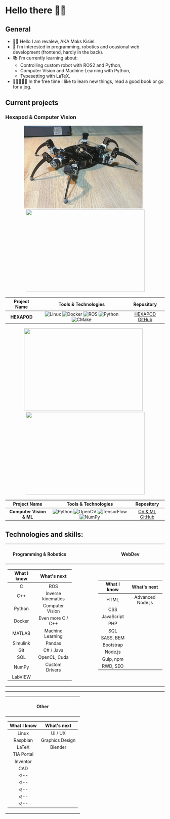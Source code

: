 # Hello there 👋🏻

## General 

- 👋🏻 Hello I am revalew, AKA Maks Kisiel.
- 👀 I’m interested in programming, robotics and ocasional web development (frontend, hardly in the back).
- 📚 I'm currently learning about:
  - Controlling custom robot with ROS2 and Python,
  - Computer Vision and Machine Learning with Python,
  - Typesetting with LaTeX.
- 👨🏻‍💻🕺🏻 In the free time I like to learn new things, read a good book or go for a jog.

## Current projects

### Hexapod & Computer Vision
<p align='center'>
<img src="./hexapod_1.png" width="375" height="260" />
<span>&ensp;</span>
<img src="./hexapod_pushups.gif" width="375" height="260" />
</p>
<div align="center">

| Project Name | Tools & Technologies | Repository |
| :-: | :-: | :-: |
| **HEXAPOD** |![Linux](https://img.shields.io/badge/Linux-FCC624?style=for-the-badge&logo=linux&logoColor=black) ![Docker](https://img.shields.io/badge/Docker-2CA5E0?style=for-the-badge&logo=docker&logoColor=white) ![ROS](https://img.shields.io/badge/ros2-%230A0FF9.svg?style=for-the-badge&logo=ros&logoColor=white) ![Python](https://img.shields.io/badge/python-3670A0?style=for-the-badge&logo=python&logoColor=ffdd54) ![CMake](https://img.shields.io/badge/CMake-064F8C?style=for-the-badge&logo=cmake&logoColor=white)| [HEXAPOD GitHub](https://github.com/revalew/HEXAPOD) |

</div>
<!-- <p align='center'>
<img src="./hexapod_first_standup.gif" width="375" height="260" />
</p> -->
<p align='center'>
<img src="./tracking.gif" width="375" height="260" />
<span>&ensp;</span>
<img src="./fingerCount.gif" width="375" height="260" />
</p>
<div align="center">

| Project Name | Tools & Technologies | Repository |
| :-: | :-: | :-: |
| **Computer Vision & ML** |![Python](https://img.shields.io/badge/python-3670A0?style=for-the-badge&logo=python&logoColor=ffdd54) ![OpenCV](https://img.shields.io/badge/opencv-%23white.svg?style=for-the-badge&logo=opencv&logoColor=white) ![TensorFlow](https://img.shields.io/badge/TensorFlow-%23FF6F00.svg?style=for-the-badge&logo=TensorFlow&logoColor=white) ![NumPy](https://img.shields.io/badge/numpy-%23013243.svg?style=for-the-badge&logo=numpy&logoColor=white)| [CV & ML GitHub](https://github.com/revalew/OpenCV_DeepLearning) |

</div>

## Technologies and skills:

<table align="center">
<thead><th>

#### Programming & Robotics

</th><th>&emsp;&emsp;&emsp;&emsp;</th><th>

#### WebDev

</th></thead>
<tbody>
<tr><td>
<div align="center">

| **What I know** | **What's next** |
|:-:|:-:|
| C         |ROS|
| C++       |Inverse kinematics|
| Python    |Computer Vision|
| Docker    |Even more C / C++|
| MATLAB    |Machine Learning|
| Simulink  |Pandas|
| Git       |C# / Java|
| SQL       |OpenCL, Cuda|
| NumPy     |Custom Drivers|
| LabVIEW   ||

</div>
</td><td></td><td>
<div align="center">

| **What I know** | **What's next** |
|:-:|:-:|
| HTML      |Advanced Node.js|
| CSS       ||
| JavaScript||
| PHP       ||
| SQL       ||
| SASS, BEM ||
| Bootstrap ||
| Node.js   ||
| Gulp, npm ||
| RWD, SEO  ||

</div>
</td></tr>
</tbody>
</table>

---
<p align='center'>
<table align="center">
<thead><th>

#### Other

</th></thead>
<tbody>
<tr><td>
<div align="center">

| **What I know** | **What's next** |
|:-:|:-:|
| Linux     | UI / UX |
| Raspbian  | Graphics Design |
| LaTeX     | Blender |
| TIA Portal||
| Inventor  ||
| CAD       ||
<!-- ||| -->
<!-- ||| -->
<!-- ||| -->
<!-- ||| -->
<!-- ||| -->

</div>
</td>
</tbody>
</table>
</p>
